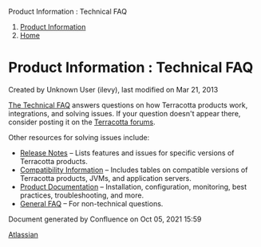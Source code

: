 Product Information : Technical FAQ  

1.  [Product Information](index)
2.  [Home](Home)

Product Information : Technical FAQ
===================================

Created by Unknown User (ilevy), last modified on Mar 21, 2013

[The Technical FAQ](http://terracotta.org/documentation/bigmemorymax/technical-faq) answers questions on how Terracotta products work, integrations, and solving issues. If your question doesn't appear there, consider posting it on the [Terracotta forums](http://forums.terracotta.org).

Other resources for solving issues include:

*   [Release Notes](Home) – Lists features and issues for specific versions of Terracotta products.
*   [Compatibility Information](Home) – Includes tables on compatible versions of Terracotta products, JVMs, and application servers.
*   [Product Documentation](http://www.terracotta.org/documentation) – Installation, configuration, monitoring, best practices, troubleshooting, and more.
*   [General FAQ](FAQ) – For non-technical questions.

Document generated by Confluence on Oct 05, 2021 15:59

[Atlassian](http://www.atlassian.com/)